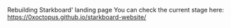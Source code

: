 Rebuilding Starkboard' landing page
You can check the current stage here: https://0xoctopus.github.io/starkboard-website/
